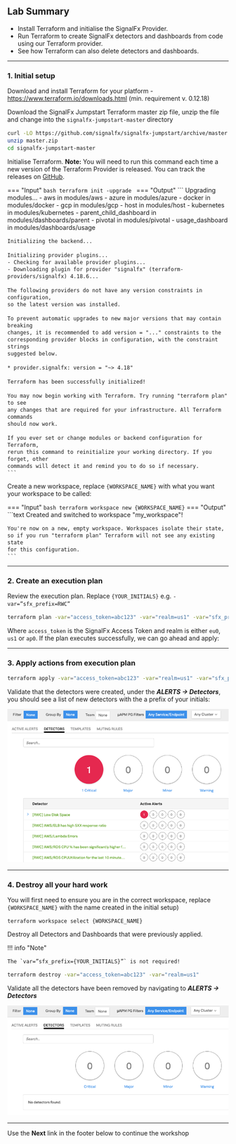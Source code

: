 ## Lab Summary
* Install Terraform and initialise the SignalFx Provider.
* Run Terraform to create SignalFx detectors and dashboards from code using our Terraform provider.
* See how Terraform can also delete detectors and dashboards.

---

### 1. Initial setup
Download and install Terraform for your platform - https://www.terraform.io/downloads.html (min. requirement v. 0.12.18)

Download the SignalFx Jumpstart Terraform master zip file, unzip the file and change into the `signalfx-jumpstart-master` directory

``` bash
curl -LO https://github.com/signalfx/signalfx-jumpstart/archive/master.zip
unzip master.zip
cd signalfx-jumpstart-master
```

Initialise Terraform. **Note:** You will need to run this command each time a new version of the Terraform Provider is released. You can track the releases on [GitHub](https://github.com/terraform-providers/terraform-provider-signalfx/releases).

=== "Input"
    ```bash
    terraform init -upgrade
    ```
=== "Output"
    ```
    Upgrading modules...
    - aws in modules/aws
    - azure in modules/azure
    - docker in modules/docker
    - gcp in modules/gcp
    - host in modules/host
    - kubernetes in modules/kubernetes
    - parent_child_dashboard in modules/dashboards/parent
    - pivotal in modules/pivotal
    - usage_dashboard in modules/dashboards/usage

    Initializing the backend...

    Initializing provider plugins...
    - Checking for available provider plugins...
    - Downloading plugin for provider "signalfx" (terraform-providers/signalfx) 4.18.6...

    The following providers do not have any version constraints in configuration,
    so the latest version was installed.

    To prevent automatic upgrades to new major versions that may contain breaking
    changes, it is recommended to add version = "..." constraints to the
    corresponding provider blocks in configuration, with the constraint strings
    suggested below.

    * provider.signalfx: version = "~> 4.18"

    Terraform has been successfully initialized!

    You may now begin working with Terraform. Try running "terraform plan" to see
    any changes that are required for your infrastructure. All Terraform commands
    should now work.

    If you ever set or change modules or backend configuration for Terraform,
    rerun this command to reinitialize your working directory. If you forget, other
    commands will detect it and remind you to do so if necessary.
    ```
    
Create a new workspace, replace `{WORKSPACE_NAME}` with what you want your workspace to be called:

=== "Input"
    ``` bash
    terraform workspace new {WORKSPACE_NAME}
    ```
=== "Output"
    ```text
    Created and switched to workspace "my_workspace"!

    You're now on a new, empty workspace. Workspaces isolate their state,
    so if you run "terraform plan" Terraform will not see any existing state
    for this configuration.
    ```

---

### 2. Create an execution plan
Review the execution plan. Replace `{YOUR_INITIALS}` e.g. `-var=”sfx_prefix=RWC”`

``` bash
terraform plan -var="access_token=abc123" -var="realm=us1" -var="sfx_prefix={YOUR_INITIALS}"
```

Where `access_token` is the SignalFx Access Token and realm is either `eu0`, `us1` or `ap0`. If the plan executes successfully, we can go ahead and apply:

---

### 3. Apply actions from execution plan
``` bash
terraform apply -var="access_token=abc123" -var="realm=us1" -var="sfx_prefix={YOUR_INITIALS}"
```

Validate that the detectors were created, under the _**ALERTS → Detectors**_, you should see a list of new detectors with the a prefix of your initials:

![](../images/module4/detectors.png)


---

### 4. Destroy all your hard work
You will first need to ensure you are in the correct workspace, replace `{WORKSPACE_NAME}` with the name created in the initial setup)

```text
terraform workspace select {WORKSPACE_NAME}
```

Destroy all Detectors and Dashboards that were previously applied.

!!! info "Note"
    
    The `var=”sfx_prefix={YOUR_INITIALS}”` is not required!

```bash
terraform destroy -var="access_token=abc123" -var="realm=us1"
```

Validate all the detectors have been removed by navigating to _**ALERTS → Detectors**_

![](../images/module4/destroy.png)

---

Use the **Next** link in the footer below to continue the workshop
